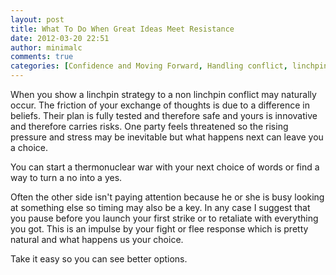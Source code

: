 ```yaml
---
layout: post
title: What To Do When Great Ideas Meet Resistance
date: 2012-03-20 22:51
author: minimalc
comments: true
categories: [Confidence and Moving Forward, Handling conflict, linchpin strategy, overcoming fight or flee response, the resistance]
---
```

When you show a linchpin strategy to a non linchpin conflict may naturally occur. The friction of your exchange of  thoughts is due to a difference in beliefs. Their plan is fully tested and therefore safe and yours is innovative and therefore carries risks. One party feels threatened so the rising pressure and stress may be inevitable but what happens next can leave you a choice. 

You can start a thermonuclear war with your next choice of words or find a way to turn a no into a yes. 

Often the other side isn't paying attention because he or she is busy looking at something else so timing may also be a key. In any case I suggest that you pause before you launch your first strike or to retaliate with everything you got. This is an impulse by your fight or flee response which is pretty natural and what happens us your choice. 

Take it easy so you can see better options.
